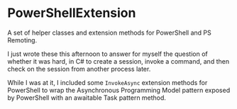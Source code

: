 ﻿# PowerShellExtension

A set of helper classes and extension methods for PowerShell and PS Remoting.

I just wrote these this afternoon to answer for myself the question of whether it was hard, in C# to create a session, invoke a command, and then check on the session from another process later.

While I was at it, I included some `InvokeAsync` extension methods for PowerShell to wrap the Asynchronous Programming Model pattern exposed by PowerShell with an awaitable Task pattern method.